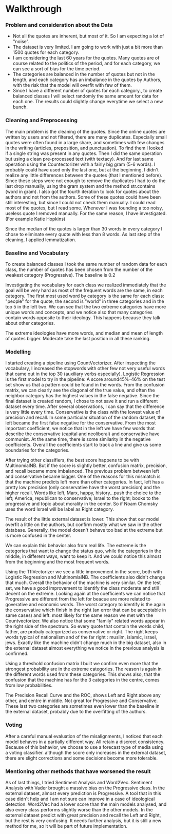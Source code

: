 
<a id='Walkthrough'></a>

# Walkthrough

### Problem and consideration about the Data

- Not all the quotes are inherent, but most of it. So I am expecting a lot of "noise".
- The dataset is very limited. I am going to work with just a bit more than 1500 quotes for each category. 
- I am considering the last 60 years for the quotes. Many quotes are of course related to the politics of the period, and for each category, we can see a sort of bias for the time period. 
- The categories are balanced in the number of quotes but not in the length, and each category has an imbalance in the quotes by Authors, with the risk that the model will overfit with few of them.
- Since I have a different number of quotes for each category., to create balanced classes I will select randomly the same amount for data for each one. The results could slightly change everytime we select a new bunch.

### Cleaning and Preprocessing

The main problem is the cleaning of the quotes. Since the online quotes are written by users and not filtered, there are many duplicates. Especially small quotes were often found in a large share, and sometimes with few changes in the writing (articles, preposition, and punctuation).
To find them I looked if a single string was present in any quotes.
Then I did the same operation but using a clean pre-processed text (with textacy).
And for last same operation using the Countectorizer with a fairly big gram (5-6 words).
I probably could have used only the last one, but at the beginning, I didn't realize any little differences between the quotes (that I mentioned before).
Since these steps were not enough to remove the duplicates I had to do the last drop manually, using the gram system and the method str.contains (word in gram).
I also got the fourth iteration to look for quotes about the authors and not from the authors. Some of these quotes could have been still interesting, but since I could not check them manually. I could read most of the quotes, but I read some. Whenever I was founding a too noisy, useless quote I removed manually. For the same reason, I have investigated. (For example Katie Hopkins)

Since the median of the quotes is larger than 30 words in every category I chose to eliminate every quote with less than 8 words.
As last step of the cleaning, I applied lemmatization.

### Baseline and Vocabulary


To create balanced classes I took the same number of random data for each class, the number of quotes has been chosen from the number of the weakest category (Progressive).
The baseline is 0.2

Investigating the vocabulary for each class we realized immediately that the goal will be very hard as most of the frequent words are the same, in each category.  The first most used word by category is the same for each class: "people" for the quote, the second is "world" in three categories and in the top 5 in the left two.  We can see that the two extreme categories have more unique words and concepts, and we notice also that many categories contain words opposite to their ideology. This happens because they talk about other categories.

The extreme ideologies have more words, and median and mean of length of quotes bigger. Moderate take the last position in all these ranking.

### Modelling

I started creating a pipeline using CountVectorizer. After inspecting the vocabulary, I increased the stopwords with other few not very useful words that came out in the top 30 (auxiliary verbs especially).
Logistic Regression is the first model to try in the pipeline: 
A score around45%-46% on the test set show us that a pattern could be found in the words. From the confusion matrix, we can clearly see the diagonal of the true value, and often the neighbor category has the highest values in the false negative.
Since the final dataset is created random, I chose to not save it and run a different dataset every time. 
After several observations, I can say that the difference is very little every time. 
Conservative is the class with the lowest value of precision and recall. In some particular situation of the random dataset, the left became the first false negative for the conservative. From the most important coefficient, we notice that in the left we have few words that describe the conservative (capital and neoliberal) and conservative have communist. At the same time, there is some similarity in the negative coefficients. Overall the coefficients start to track a line and give us some boundaries for the categories.

After trying other classifiers, the best score happens to be with MultinomialNB. But if the score is slightly better, confusion matrix, precision, and recall became more imbalanced. The previous problem between left and conservative became bigger. One of the reasons for this mismatch is that the machine predicts left more than other categories. In fact, left has a pretty low precision (only conservative have the worst precision) and the higher recall.
Words like left, Marx, happy, history...push the choice to the left; America, republican to conservative; Israel to the right; books to the progressive and topic about morality in the center. So if Noam Chomsky uses the word Israel will be label as Right category. 

The result of the little external dataset is lower. This show that our model overfit a little on the authors, but confirm mostly what we saw in the other database. Generally, the model doesn't behave too bad at the extreme but is more confused in the center. 

We can explain this behavior also from real life. The extreme is the categories that want to change the status quo, while the categories in the middle, in different ways, want to keep it.
And we could notice this almost from the beginning and the most frequent words.

Using the TfiVectorizer we see a little improvement in the score, both with Logistic Regression and MultinomialNB. The coefficients also didn't change that much. Overall the behavior of the machine is very similar. On the test set, we have a good improvement to identify the class moderate and still decent on the extreme. 
Looking again at the coefficients we can notice that Progressive are different from the left for beacue are more related to goverative and economic words.
The worst category to identify is the again the conservative which finish in the right (an error that can be acceptable in same cases) and left. most likely for the same reason we met with the Countvectorizer.
We also notice that some "family" related words appear in the right side of the spectrum. So every quote that contain the words child, father, are probaly categorized as conservative or right. The right keeps words typical of nationalism and of the far right : muslim, islamic, israel, jews.
Exactly like the machine didn't change much in the big dataset, also in the external dataset almost everything we notice in the previous analysis is confirmed.

Using a threshold confusion matrix I built we confirm even more that the strongest probability are in the extreme categories. The reason is again in the different words used from these categories. This shows also, that the confusion that the machine has for the 3 categories in the centre,  comes from low probabilities.

The Precision Recall Curve and the ROC, shows Left and Right above any other, and centre in middle. Not great for Progressive and Conservative. These last two categories are sometimes even lower than the baseline in the external dataset, probably due to the overfitting of the authors.

### Voting

After a careful manual evaluation of the misalignments, I noticed that each model behaves in a partially different way. All retain a discreet consistency. Because of this behavior, we choose to use a forecast type of media using a voting classifier. although the score only increases in the external dataset, there are slight corrections and some decisions become more tolerable.

### Mentioning other methods that have worsened the result

As of last things, I tried Sentiment Analysis and Word2Vec. Sentiment Analysis with Vader brought a massive bias on the Progressive class. In the external dataset, almost every prediction is Progressive. A tool that in this case didn't help and I am not sure can improve in a case of ideological detection.
Word2Vec had a lower score than the main models analysed, and also every class performs slightly worse than the other models. In the external dataset predict with great precision and recall the Left and Right, but the rest is very confusing. It needs further analysis, but it is still a new method for me, so it will be part of future implementation.
